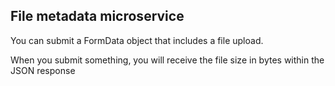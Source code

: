 ## File metadata microservice

You can submit a FormData object that includes a file upload.

When you submit something, you will receive the file size in bytes within the JSON response